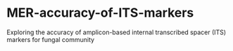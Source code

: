 # MER-accuracy-of-ITS-markers
Exploring the accuracy of amplicon-based internal transcribed spacer (ITS) markers for fungal community
